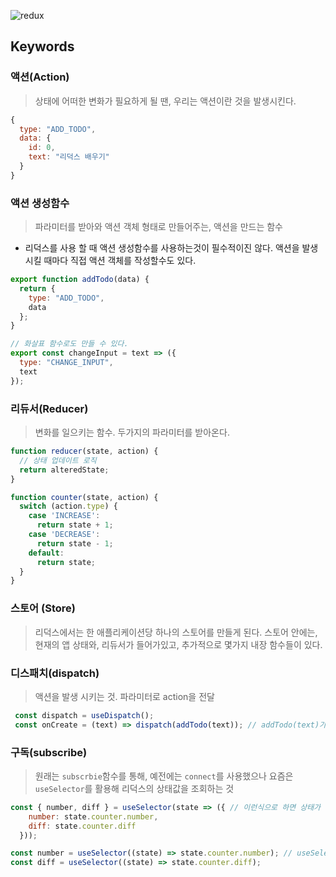 ![redux](https://user-images.githubusercontent.com/50645183/105139663-e1884600-5b39-11eb-81f1-e041e6aebe2b.PNG)


## Keywords

### 액션(Action)
> 상태에 어떠한 변화가 필요하게 될 땐, 우리는 액션이란 것을 발생시킨다.
```jsx
{
  type: "ADD_TODO",
  data: {
    id: 0,
    text: "리덕스 배우기"
  }
}
```

### 액션 생성함수
> 파라미터를 받아와 액션 객체 형태로 만들어주는, 액션을 만드는 함수
- 리덕스를 사용 할 때 액션 생성함수를 사용하는것이 필수적이진 않다. 액션을 발생 시킬 때마다 직접 액션 객체를 작성할수도 있다.
```jsx
export function addTodo(data) {
  return {
    type: "ADD_TODO",
    data
  };
}

// 화살표 함수로도 만들 수 있다.
export const changeInput = text => ({ 
  type: "CHANGE_INPUT",
  text
});
```


### 리듀서(Reducer)
> 변화를 일으키는 함수. 두가지의 파라미터를 받아온다.
```jsx
function reducer(state, action) {
  // 상태 업데이트 로직
  return alteredState;
}
```
```jsx
function counter(state, action) {
  switch (action.type) {
    case 'INCREASE':
      return state + 1;
    case 'DECREASE':
      return state - 1;
    default:
      return state;
  }
}
```
### 스토어 (Store)
> 리덕스에서는 한 애플리케이션당 하나의 스토어를 만들게 된다. 스토어 안에는, 현재의 앱 상태와, 리듀서가 들어가있고, 추가적으로 몇가지 내장 함수들이 있다.

### 디스패치(dispatch)
>  액션을 발생 시키는 것. 파라미터로 action을 전달
```jsx
 const dispatch = useDispatch();
 const onCreate = (text) => dispatch(addTodo(text)); // addTodo(text)가 action
```
### 구독(subscribe)
> 원래는 ```subscrbie```함수를 통해, 예전에는 ```connect```를 사용했으나 요즘은 ```useSelector```를 활용해 리덕스의 상태값을 조회하는 것
```jsx
const { number, diff } = useSelector(state => ({ // 이런식으로 하면 상태가 바뀌지 않아도 전체가 리랜더링
    number: state.counter.number,
    diff: state.counter.diff
  }));
```
```jsx 
const number = useSelector((state) => state.counter.number); // useSelector를 여러번 사용해 바뀐 상태의 부분만 리랜더링
const diff = useSelector((state) => state.counter.diff);
```
